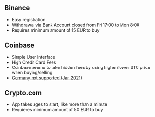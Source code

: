## Binance

- Easy registration
- Withdrawal via Bank Account closed from Fri 17:00 to Mon 8:00
- Requires minimum amount of 15 EUR to buy

## Coinbase

- Simple User Interface
- High Credit Card Fees
- Coinbase seems to take hidden fees by using higher/lower BTC price when buying/selling
- [Germany not supported (Jan 2021)](https://help.coinbase.com/en/coinbase/trading-and-funding/buying-selling-or-converting-crypto/what-countries-are-buys-and-sells-available-in)

## Crypto.com

- App takes ages to start, like more than a minute
- Requieres minimum amount of 50 EUR to buy
